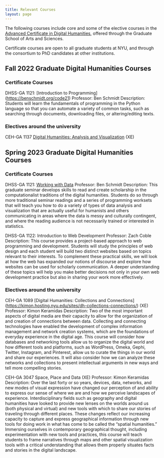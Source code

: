 ```yaml
---
title: Relevant Courses
layout: page
---
```


The following courses include core and some of the elective courses in the [Advanced Certificate in Digital Humanities](/curriculum/certificate/), offered through the Graduate School of Arts and Sciences.

Certificate courses are open to all graduate students at NYU, and through the consortium to PhD candidates at other institutions.

## Fall 2022 Graduate Digital Humanities Courses

### Certificate Courses

DHSS-GA 1121: [Introduction to Programming] (https://benschmidt.org/code21)
Professor: Ben Schmidt
Description: Students will learn the fundamentals of programming in the Python language so that you can automate a variety of common tasks, such as searching through documents, downloading files, or altering/editing texts.

### Electives around the university

CEH-GA 1137 [Digital Humanities: Analysis and Visualization](https://kimon.hosting.nyu.edu/sites/dh-analysis-visualization/) (XE)


## Spring 2023 Graduate Digital Humanities Courses

### Certificate Courses

DHSS-GA 1121: [Working with Data](https://benschmidt.org/WWD22/)
Professor: Ben Schmidt
Description: This graduate seminar develops skills to read and create scholarship in the computationalist traditions of the digital humanities. Students do so through more traditional seminar readings and a series of programming worksets that will teach you how to do a variety of types of data analysis and visualization that are actually useful for humanists and others communicating in areas where the data is messy and culturally contingent, and where the reading audience is not necessarily trained or interested in statistics.

DHSS-GA 1122: Introduction to Web Development
Professor: Zach Coble
Description: This course provides a project-based approach to web programming and development. Students will study the principles of web design and each student will build two distinct websites based on topics relevant to their interests. To complement these practical skills, we will look at how the web has expanded our notions of discourse and explore how websites can be used for scholarly communication. A deeper understanding of these topics will help you make better decisions not only in your own web development practice but also in sharing your work more effectively.

### Electives around the university

CEH-GA 1089 [Digital Humanities: Collections and Connections] (https://kimon.hosting.nyu.edu/sites/dh-collections-connections/) (XE)
Professor: Kimon Keramidas
Description: Two of the most important aspects of digital media are their capacity to allow for the organization of and creation of connections between data. Collecting and connecting technologies have enabled the development of complex information management and network creation systems, which are the foundations of everyday experience in the digital age. This course will consider how databases and networking tools allow us to organize the digital world and how different tools and platforms, such as WordPress, Omeka, Gephi, Twitter, Instagram, and Pinterest, allow us to curate the things in our world and share our experiences. It will also consider how we can analyze these networks and collections to present intellectual arguments in new ways and tell more compelling stories.

CEH-GA 3047 Space, Place and Data (XE)
Professor: Kimon Keramidas
Description: Over the last forty or so years, devices, data, networks, and new modes of visual expression have changed our perception of and ability to express our sense of where we are and how we perceive landscapes of experience. Interdisciplinary fields such as geography and digital humanities have looked to provide new lenses on the worlds around us (both physical and virtual) and new tools with which to share our stories of traveling through different places. These changes reflect our increasing capacity to capture and express geographical information through new tools for doing work in what has come to be called the “spatial humanities.” Immersing ourselves in contemporary geographical thought, including experimentation with new tools and practices, this course will teach students to frame narratives through maps and other spatial visualization tools with a critical understanding that allows them properly situates facts and stories in the digital landscape.


<!-- CINE-GT 3040 Advanced Seminar: Cinema & the Digital Humanities (Cinema Studies)
Professor: Marina Hassapopoulou -->

<!-- Spring 2023: Graph Databases and Network Analysis (ISAW)
Professor: Sebastian Heath
https://isaw.nyu.edu/graduate-studies/seminar-descriptions -->
